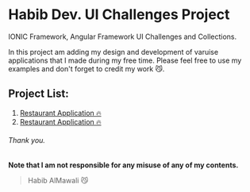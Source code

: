 # Habib Dev. UI Challenges Project
IONIC Framework, Angular Framework UI Challenges and Collections.  

In this project am adding my design and development of varuise applications that I made during my free time.
Please feel free to use my examples and don't forget to credit my work :smirk_cat:.  

## Project List:
1. <a href="https://github.com/habibalmawali/UI-Challenges/tree/master/ionic-restrant-app">Restaurant Application 🔥</a>
2. <a href="https://github.com/habibalmawali/UI-Challenges/tree/master/ionic-project-management">Restaurant Application 🔥</a>


###### Thank you.

**Note that I am not responsible for any misuse of any of my contents.**

> Habib AlMawali :smirk_cat:
